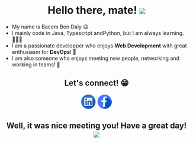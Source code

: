 <h1 align="center">
    <b>Hello there, mate! <img src="https://raw.githubusercontent.com/MartinHeinz/MartinHeinz/master/wave.gif" width="30px"> </b>
</h1>

* My name is Bacem Ben Daly 😃
* I mainly code in Java, Typescript andPython, but I am always learning. 👨🏽‍💻
* I am a passionate developper who enjoys __Web Development__ with great enthusiasm for __DevOps__! 🚀
* I am also someone who enjoys meeting new people, networking and working in teams! 🤗


<h2 align="center">
    <b>Let's connect! 😁</b>
</h2>

[<p align="center"></b> <img src='./assets/Illustration-of-Linkedin-icon-on-transparent-background-PNG.png' alt='linkedin' height='40'>](https://www.linkedin.com/in/bacembendaly/) 
[ <img src='./assets/Facebook-icon-design-illustration-on-transparent-background-PNG.png' alt='linkedin' height='40'> </p>](https://www.facebook.com/bacem.bendaly.3)



<h2 align="center">
    <b>Well, it was nice meeting you! Have a great day! <img src="https://raw.githubusercontent.com/MartinHeinz/MartinHeinz/master/wave.gif" width="30px"> </b>
</h2>
